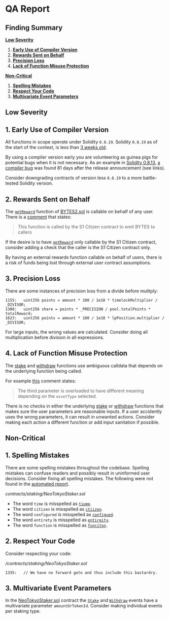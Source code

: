 # QA Report
## Finding Summary

[**Low Severity**](#Low-Severity)
1. [**Early Use of Compiler Version**](#1-Early-Use-of-Compiler-Version)
2. [**Rewards Sent on Behalf**](#2-Rewards-Sent-on-Behalf)
3. [**Precision Loss**](#3-Precision-Loss)
4. [**Lack of Function Misuse Protection**](#4-Lack-of-Function-Misuse-Protection)

[**Non-Critical**](#Non-Critical)
1. [**Spelling Mistakes**](#1-Spelling-Mistakes)
2. [**Respect Your Code**](#2-Respect-Your-Code)
3. [**Multivariate Event Parameters**](#3-Multivariate-Event-Parameters)

## Low Severity

## 1. Early Use of Compiler Version

All functions in scope operate under Solidity `0.8.19`. Solidity `0.8.19` as of the start of the contest, is less than [3 weeks old](https://blog.soliditylang.org/2023/02/22/solidity-0.8.19-release-announcement/).

By using a compiler version early you are volunteering as guinea pigs for potential bugs when it is not necessary. As an example in [Solidity 0.8.13](https://blog.soliditylang.org/2022/03/16/solidity-0.8.13-release-announcement/), [a compiler bug](https://github.com/ethereum/solidity-blog/blob/499ab8abc19391be7b7b34f88953a067029a5b45/_posts/2022-06-15-inline-assembly-memory-side-effects-bug.md) was found 81 days after the release announcement (see links).

Consider downgrading contracts of version less `0.8.19` to a more battle-tested Solidity version.

## 2. Rewards Sent on Behalf

The [`getReward`](https://github.com/code-423n4/2023-03-neotokyo/blob/main/contracts/staking/BYTES2.sol#L114) function of [BYTES2.sol](https://github.com/code-423n4/2023-03-neotokyo/blob/main/contracts/staking/BYTES2.sol) is callable on behalf of any user. There is a [comment](https://github.com/code-423n4/2023-03-neotokyo/blob/main/contracts/staking/BYTES2.sol#L109) that states:
>This function is called by the S1 Citizen contract to emit BYTES to callers

If the desire is to have [`getReward`](https://github.com/code-423n4/2023-03-neotokyo/blob/main/contracts/staking/BYTES2.sol#L114) only callable by the S1 Citizen contract, consider adding a check that the caller is the S1 Citizen contract only. 

By having an external rewards function callable on behalf of users, there is a risk of funds being lost through external user contract assumptions. 

## 3. Precision Loss

There are some instances of precision loss from a divide before mulitply:

```Solidity
1155:	uint256 points = amount * 100 / 1e18 * timelockMultiplier / _DIVISOR;
1388:	uint256 share = points * _PRECISION / pool.totalPoints * totalReward;
1623:	uint256 points = amount * 100 / 1e18 * lpPosition.multiplier / _DIVISOR;
```

For large inputs, the wrong values are calculated. Consider doing all multiplication before division in all expressions.

## 4. Lack of Function Misuse Protection

The [stake](https://github.com/code-423n4/2023-03-neotokyo/blob/main/contracts/staking/NeoTokyoStaker.sol#L1196) and [withdraw](https://github.com/code-423n4/2023-03-neotokyo/blob/main/contracts/staking/NeoTokyoStaker.sol#L1659) functions use ambiguous calldata that depends on the underlying function being called.

For example [this](https://github.com/code-423n4/2023-03-neotokyo/blob/main/contracts/staking/NeoTokyoStaker.sol#L1653-L1654) comment states:
> The third parameter is overloaded to have different meaning depending on the `assetType` selected. 

There is no checks in either the underlying [stake](https://github.com/code-423n4/2023-03-neotokyo/blob/main/contracts/staking/NeoTokyoStaker.sol#L1196) or [withdraw](https://github.com/code-423n4/2023-03-neotokyo/blob/main/contracts/staking/NeoTokyoStaker.sol#L1659) functions that makes sure the user parameters are reasonable inputs. If a user accidently uses the wrong parameters, it can result in unwanted actions. Consider making each action a different function or add input sanitation if possible.

## Non-Critical

## 1. Spelling Mistakes

There are some spelling mistakes throughout the codebase. Spelling mistakes can confuse readers and possibly result in uninformed user decisions. Consider fixing all spelling mistakes. The following were not found in the [automated report](https://gist.github.com/Picodes/01427c59b07c651699136589541159a7#nc-1-typos).

*contracts/staking/NeoTokyoStaker.sol*

* The word `time` is misspelled as [`tiume`](https://github.com/code-423n4/2023-03-neotokyo/blob/main/contracts/staking/NeoTokyoStaker.sol#L417).
* The word `citizen` is misspelled as [`ctiizen`](https://github.com/code-423n4/2023-03-neotokyo/blob/main/contracts/staking/NeoTokyoStaker.sol#L535).
* The word `configured` is misspelled as [`configued`](https://github.com/code-423n4/2023-03-neotokyo/blob/main/contracts/staking/NeoTokyoStaker.sol#L654).
* The word `entirety` is misspelled as [`entireity`](https://github.com/code-423n4/2023-03-neotokyo/blob/main/contracts/staking/NeoTokyoStaker.sol#L1373).
* The word `function` is misspelled as [`funciton`](https://github.com/code-423n4/2023-03-neotokyo/blob/main/contracts/staking/NeoTokyoStaker.sol#L1776).

## 2. Respect Your Code

Consider respecting your code:

*/contracts/staking/NeoTokyoStaker.sol*

```Solidity
1335:	// We have no forward goto and thus include this bastardry.
```

## 3. Multivariate Event Parameters

In the [NeoTokyoStaker.sol](https://github.com/code-423n4/2023-03-neotokyo/blob/main/contracts/staking/NeoTokyoStaker.sol) contract the [`Stake`](https://github.com/code-423n4/2023-03-neotokyo/blob/main/contracts/staking/NeoTokyoStaker.sol#L539) and [`Withdraw`](https://github.com/code-423n4/2023-03-neotokyo/blob/main/contracts/staking/NeoTokyoStaker.sol#L567) events have a multivariate parameter `amountOrTokenId`. Consider making individual events per staking type.